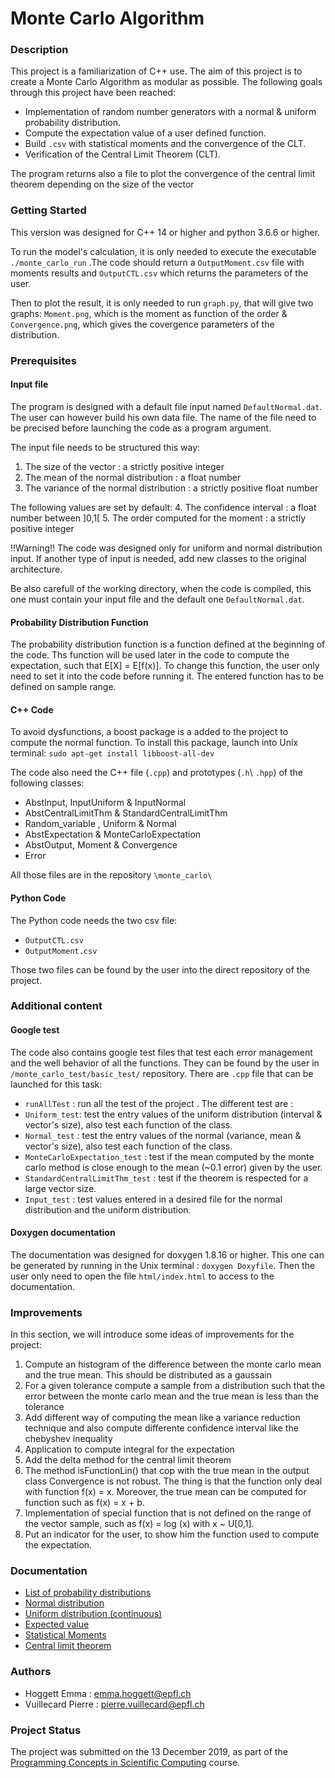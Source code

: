 # Monte Carlo Algorithm

### Description
This project is a familiarization of C++ use. The aim of this project is to create a Monte Carlo Algorithm as modular as possible. The following goals through this project have been reached:
* Implementation of random number generators with a normal & uniform probability distribution.
* Compute the expectation value of a user defined function.
* Build `.csv` with statistical moments and the convergence of the CLT.
* Verification of the Central Limit Theorem (CLT).

The program returns also a file to plot the convergence of the central limit theorem depending on the size of the vector

### Getting Started
This version was designed for C++ 14 or higher and python 3.6.6 or higher. 

To run the model's calculation, it is only needed to execute the executable `./monte_carlo_run` .The code should return a `OutputMoment.csv` file with moments results and `OutputCTL.csv` which returns the parameters of the user.

Then to plot the result, it is only needed to run `graph.py`, that will give two graphs: `Moment.png`, which is the moment as function of the order & `Convergence.png`, which gives the covergence parameters of the distribution.

### Prerequisites

#### Input file
The program is designed with a default file input named `DefaultNormal.dat`. The user can however build his own data file. The name of the file need to be precised before launching the code as a program argument.

The input file needs to be structured this way:
1. The size of the vector : a strictly positive integer
2. The mean of the normal distribution : a float number
3. The variance of the normal distribution : a strictly positive float number

The following values are set by default:
4. The confidence interval : a float number between ]0,1[
5. The order computed for the moment : a strictly positive integer

!!Warning!! The code was designed only for uniform and normal distribution input. If another type of input is needed, add new classes to the original architecture.

Be also carefull of the working directory, when the code is compiled, this one must contain your input file and the default one `DefaultNormal.dat`.

#### Probability Distribution Function
The probability distribution function is a function defined at the beginning of the code. Ths function will be used later in the code to compute the expectation, such that E[X] = E[f(x)].
To change this function, the user only need to set it into the code before running it. The entered function has to be defined on sample range.

#### C++ Code
To avoid dysfunctions, a boost package is a added to the project to compute the normal function. To install this package, launch into Unix terminal: `sudo apt-get install libboost-all-dev` 

The code also need the C++ file (`.cpp`) and prototypes (`.h`\ `.hpp`) of the following classes:
* AbstInput, InputUniform & InputNormal
* AbstCentralLimitThm & StandardCentralLimitThm
* Random_variable , Uniform & Normal 
* AbstExpectation & MonteCarloExpectation
* AbstOutput, Moment & Convergence
* Error

All those files are in the repository `\monte_carlo\`


#### Python Code
The Python code needs the two csv file:

* `OutputCTL.csv`
* `OutputMoment.csv`

Those two files can be found by the user into the direct repository of the project. 

### Additional content
#### Google test
The code also contains google test files that test each error management and the well behavior of all the functions. They can be found by the user in `/monte_carlo_test/basic_test/` repository. There are `.cpp` file that can be launched for this task:
* `runAllTest` : run all the test of the project .
The different test are :
* `Uniform_test`: test the entry values of the uniform distribution (interval & vector's size), also test each function of the class.
* `Normal_test` : test the entry values of the normal (variance, mean & vector's size), also test each function of the class.
* `MonteCarloExpectation_test` : test if the mean computed by the monte carlo method is close enough to the mean (~0.1 error) given by the user.
* `StandardCentralLimitThm_test` : test if the theorem is respected for a large vector size.
* `Input_test` : test values entered in a desired file for the normal distribution and the uniform distribution. 
#### Doxygen documentation
The documentation was designed for doxygen 1.8.16 or higher.
This one can be generated by running in the Unix terminal : `doxygen Doxyfile`. Then the user only need to open the file `html/index.html` to access to the documentation.

### Improvements
In this section, we will introduce some ideas of improvements for the project:
1. Compute an histogram of the difference between the monte carlo mean and the true mean. This should be distributed as a gaussain 
2. For a given tolerance compute a sample from a distribution such that the error between the monte carlo mean and the true mean is less than the tolerance
3. Add different way of computing the mean like a variance reduction technique and also compute differente confidence interval like the chebyshev inequality
4. Application to compute integral for the expectation
5. Add the delta method for the central limit theorem
6. The method isFunctionLin() that cop with the true mean in the output class Convergence is not robust. The thing is that the function only deal with function f(x) = x. Moreover, the true mean can be computed for function such as f(x) = x + b.
7. Implementation of special function that is not defined on the range of the vector sample, such as f(x) = log (x) with x ~ U[0,1].
8. Put an indicator for the user, to show him the function used to compute the expectation.

### Documentation
* [List of probability distributions](https://en.wikipedia.org/wiki/List_of_probability_distributions)
* [Normal distribution](https://en.wikipedia.org/wiki/Normal_distribution)
* [Uniform distribution (continuous)](https://en.wikipedia.org/wiki/Uniform_distribution_(continuous))
* [Expected value](https://en.wikipedia.org/wiki/Expected_value)
* [Statistical Moments](http://geog.uoregon.edu/GeogR/topics/moments.pdf)
* [Central limit theorem](https://en.wikipedia.org/wiki/Central_limit_theorem)

### Authors
* Hoggett Emma : emma.hoggett@epfl.ch
* Vuillecard Pierre : pierre.vuillecard@epfl.ch


### Project Status
The project was submitted on the 13 December 2019, as part of the [Programming Concepts in Scientific Computing](https://edu.epfl.ch/coursebook/fr/programming-concepts-in-scientific-computing-MATH-458) course.
